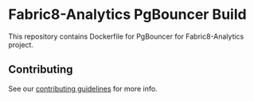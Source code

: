 # Fabric8-Analytics PgBouncer Build

This repository contains Dockerfile for PgBouncer for Fabric8-Analytics project.

## Contributing

See our [contributing guidelines](https://github.com/fabric8-analytics/common/blob/master/CONTRIBUTING.md) for more info.
#

